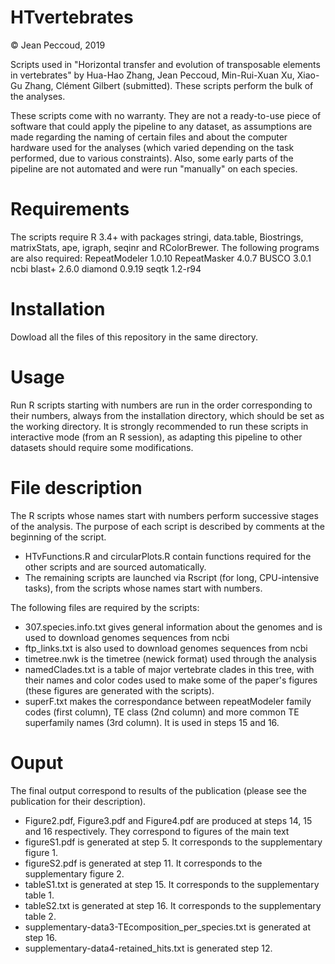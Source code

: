 # HTvertebrates

© Jean Peccoud, 2019

Scripts used in "Horizontal transfer and evolution of transposable elements in vertebrates" by Hua-Hao Zhang, Jean Peccoud, Min-Rui-Xuan Xu, Xiao-Gu Zhang, Clément Gilbert (submitted).
These scripts perform the bulk of the analyses.

These scripts come with no warranty. They are not a ready-to-use piece of software that could apply the pipeline to any dataset, as assumptions are made regarding the naming of certain files and about the computer hardware used for the analyses (which varied depending on the task performed, due to various constraints). Also, some early parts of the pipeline are not automated and were run "manually" on each species.


# Requirements
The scripts require R 3.4+ with packages stringi, data.table, Biostrings, matrixStats, ape, igraph, seqinr and RColorBrewer.
The following programs are also required: 
RepeatModeler 1.0.10
RepeatMasker 4.0.7
BUSCO 3.0.1
ncbi blast+ 2.6.0
diamond 0.9.19
seqtk 1.2-r94 


# Installation
Dowload all the files of this repository in the same directory.

# Usage
Run R scripts starting with numbers are run in the order corresponding to their numbers, always from the installation directory, which should be set as the working directory.
It is strongly recommended to run these scripts in interactive mode (from an R session), as adapting this pipeline to other datasets should require some modifications. 

# File description
The R scripts whose names start with numbers perform successive stages of the analysis. The purpose of each script is described by comments at the beginning of the script. 

- HTvFunctions.R and circularPlots.R contain functions required for the other scripts and are sourced automatically.
- The remaining scripts are launched via Rscript (for long, CPU-intensive tasks), from the scripts whose names start with numbers.

The following files are required by the scripts:
- 307.species.info.txt gives general information about the genomes and is used to download genomes sequences from ncbi
- ftp_links.txt is also used to download genomes sequences from ncbi
- timetree.nwk is the timetree (newick format) used through the analysis
- namedClades.txt is a table of major vertebrate clades in this tree, with their names and color codes used to make some of the paper's figures (these figures are generated with the scripts).
- superF.txt makes the correspondance between repeatModeler family codes (first column), TE class (2nd column) and more common TE superfamily names (3rd column). It is used in steps 15 and 16.
 
# Ouput
The final output correspond to results of the publication (please see the publication for their description).
- Figure2.pdf, Figure3.pdf and Figure4.pdf are produced at steps 14, 15 and 16 respectively. They correspond to figures of the main text
- figureS1.pdf is generated at step 5. It corresponds to the supplementary figure 1.
- figureS2.pdf is generated at step 11. It corresponds to the supplementary figure 2.
- tableS1.txt is generated at step 15. It corresponds to the supplementary table 1.
- tableS2.txt is generated at step 16. It corresponds to the supplementary table 2.
- supplementary-data3-TEcomposition_per_species.txt is generated at step 16. 
- supplementary-data4-retained_hits.txt is generated step 12. 


